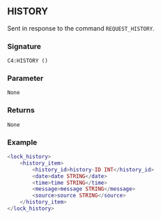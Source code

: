 ## HISTORY

Sent in response to the command `REQUEST_HISTORY`.


### Signature

`C4:HISTORY ()`


### Parameter

`None`


### Returns

`None`


### Example

```lua
<lock_history>
	<history_item>
		<history_id>history-ID INT</history_id>
		<date>date STRING</date>
		<time>time STRING</time>
		<message>message STRING</message>
		<source>source STRING</source>
	</history_item>
</lock_history>
```
